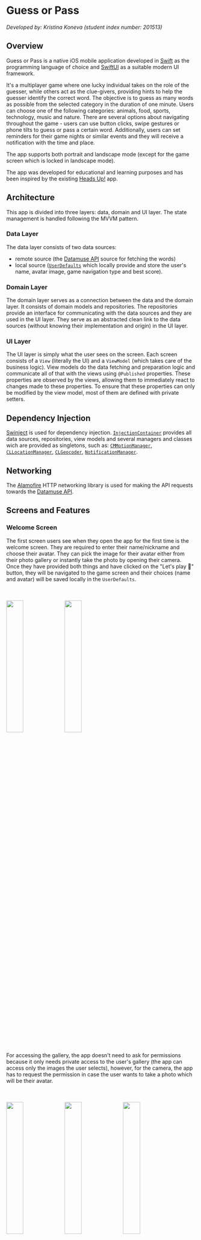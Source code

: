 # Guess or Pass
_Developed by: Kristina Koneva (student index number: 201513)_

## Overview
Guess or Pass is a native iOS mobile application developed in [Swift](https://developer.apple.com/swift/) as the programming language of choice and [SwiftUI](https://developer.apple.com/xcode/swiftui/) as a suitable modern UI framework.

It's a multiplayer game where one lucky individual takes on the role of the guesser, while others act as the clue-givers, providing hints to help the guesser identify the correct word. The objective is to guess as many words as possible from the selected category in the duration of one minute. Users can choose one of the following categories: animals, food, sports, technology, music and nature. There are several options about navigating throughout the game - users can use button clicks, swipe gestures or phone tilts to guess or pass a certain word. Additionally, users can set reminders for their game nights or similar events and they will receive a notification with the time and place.

The app supports both portrait and landscape mode (except for the game screen which is locked in landscape mode).

The app was developed for educational and learning purposes and has been inspired by the existing [Heads Up!](https://apps.apple.com/us/app/heads-up/id623592465) app.

## Architecture

This app is divided into three layers: data, domain and UI layer. The state management is handled following the MVVM pattern.
### Data Layer

The data layer consists of two data sources:

- remote source (the [Datamuse API](https://www.datamuse.com/api/) source for fetching the words)
- local source ([`UserDefaults`](https://developer.apple.com/documentation/foundation/userdefaults) which locally provide and store the user's name, avatar image, game navigation type and best score).

### Domain Layer

The domain layer serves as a connection between the data and the domain layer. It consists of domain models and repositories. The repositories provide an interface
for communicating with the data sources and they are used in the UI layer. They serve as an abstracted clean link to the data sources (without knowing their implementation and origin) in
the UI layer.

### UI Layer

The UI layer is simply what the user sees on the screen. Each screen consists of a `View` (literally the UI) and a `ViewModel` (which takes care of the business logic). View models do the data fetching and preparation logic and communicate all of that with the views using `@Published` properties. These properties are observed by the views, allowing them to immediately react to changes made to these properties. To ensure that these properties can only be modified by the view model, most of them are defined with private setters.

## Dependency Injection

[Swinject](https://github.com/Swinject/Swinject) is used for dependency injection. [`InjectionContainer`](https://github.com/kristinakoneva/guess-or-pass/blob/main/Guess%20or%20Pass/Guess%20or%20Pass/di/InjectionContainer.swift) provides all data sources, repositories, view models and several managers and classes wich are provided as singletons, such as: [`CMMotionManager`](https://developer.apple.com/documentation/coremotion/cmmotionmanager), [`CLLocationManager`](https://developer.apple.com/documentation/corelocation/cllocationmanager), [`CLGeocoder`](https://developer.apple.com/documentation/corelocation/clgeocoder), [`NotificationManager`](https://github.com/kristinakoneva/guess-or-pass/blob/main/Guess%20or%20Pass/Guess%20or%20Pass/ui/shared/utils/NotificationManager.swift).

## Networking

The [Alamofire](https://github.com/Alamofire/Alamofire) HTTP networking library is used for making the API requests towards the [Datamuse API](https://www.datamuse.com/api/). 

## Screens and Features

### Welcome Screen
The first screen users see when they open the app for the first time is the welcome screen. They are required to enter their name/nickname and choose their avatar. They can pick the image for their avatar either from their photo gallery or instantly take the photo by opening their camera. Once they have provided both things and have clicked on the "Let's play 🥳" button, they will be navigated to the game screen and their choices (name and avatar) will be saved locally in the `UserDefaults`.

<br/>
<br/>

<img src="https://github.com/kristinakoneva/guess-or-pass/assets/83497391/aa196ff4-aeaa-43a5-8ebc-18eee8ea36e7" width=30% height=30%/>
<img src="https://github.com/kristinakoneva/guess-or-pass/assets/83497391/a4b357e0-9e09-4484-a897-b07b3a550f80" width=30% height=30%/>

<br/>
<br/>

For accessing the gallery, the app doesn't need to ask for permissions because it only needs private access to the user's gallery (the app can access only the images the user selects), however, for the camera, the app has to request the permission in case the user wants to take a photo which will be their avatar.

<br/>
<br/>

<img src="https://github.com/kristinakoneva/guess-or-pass/assets/83497391/33e332cf-d182-4319-a6a4-0c34188d76d3" width=30% height=30%/>
<img src="https://github.com/kristinakoneva/guess-or-pass/assets/83497391/4c2d5000-3596-4e5a-a3f6-e7b2d87f2bd4" width=30% height=30%/>
<img src="https://github.com/kristinakoneva/guess-or-pass/assets/83497391/14920b3c-d7ad-440c-a324-e57845b96ba2" width=30% height=30%/>


### Home Screen
On the home screen, users can see their name, avatar and best score. The best score represents how many correct guesses they have made in one minute.

Below the user information, the available word categories are listed. Once the user has chosen their category of choice, they can proceed with playing the game by clicking the "Play" button.
<br/>
<br/>
<img src="https://github.com/kristinakoneva/guess-or-pass/assets/83497391/608922fa-623d-450f-b5ea-ead24f359de0" width=30% height=30%/>
<img src="https://github.com/kristinakoneva/guess-or-pass/assets/83497391/e2c2e860-8ec0-4d09-baa0-93978bfc1566" width=30% height=30%/>
<br/>
<br/>
If users click on the "Play" button, but haven't chosen a category yet, an alert dialog will be shown.
<br/>
<br/>
<img src="https://github.com/kristinakoneva/guess-or-pass/assets/83497391/4881d918-98b5-49a4-b854-35de03993db1" width=30% height=30%/>
<img src="https://github.com/kristinakoneva/guess-or-pass/assets/83497391/902f1c4c-a09e-4244-9767-66389854cd8f" width=30% height=30%/>
<br/>
<br/>
On the top right of the screen, there is a settings icon button which navigates to the settings screen when clicked.

### Game Screen
The game screen starts with a 5 second countdown to give the users some time to prepare.
<br/>
<br/>
<img src="https://github.com/kristinakoneva/guess-or-pass/assets/83497391/19e31f1b-7893-4c64-826e-966a09de3ac3" width=50% height=50%/>
<br/>
<br/>
Afterwards, depending on the previously chosen category, appropriate words will be displayed on the screen. Users can navigate between the words by using the "Pass" and "Guessed" buttons, by using swipe gestures (from left to right swipe indicates a correct guess and a right to left swipe indicates that the user wants to pass the word) or by tilting the phone forwards (correct guess) or backwards (for passing the word). Users can change the navigation type in the settings. By default, all of them are enabled and if the users chooses a particular navigation type, the remaining ones will be disabled (and the "Pass" and "Guessed" buttons will be hidden if that's not the chosen type).
The 1 minute timer is displayed on the top left of this screen and on the top right there is an "End Game" button in case the user wants to finish the game prematurely before the 1 minute timer ends.
<br/>
<br/>
<img src="https://github.com/kristinakoneva/guess-or-pass/assets/83497391/5b751579-acd2-4a32-b44b-e2322eade80f" width=50% height=50%/>
<br/>
<br/>
In the end, a dialog with the score is shown. The best score is appropriately updated and saved in case the user has beaten their previous best score.
<br/>
<br/>
<img src="https://github.com/kristinakoneva/guess-or-pass/assets/83497391/a56f13af-7eec-4974-8434-4137ff58bbd7" width=50% height=50%/>

### Settings Screen
The settings screen can be accessed from the home screen and it includes several actions: Change name, Change avatar, Read instructions, Change game navigation and Set reminder.
<br/>
<br/>
<img src="https://github.com/kristinakoneva/guess-or-pass/assets/83497391/a9592df4-b609-49fb-a839-4ff108ef1028" width=30% height=30%/>
<br/>
<br/>
#### Change name
An action sheet opens up giving the user the ability to modify their name/nickname.
<br/>
<br/>
<img src="https://github.com/kristinakoneva/guess-or-pass/assets/83497391/7e96f0ef-2150-4332-84bc-f5e30a5e0804" width=30% height=30%/>
<br/>
<br/>
#### Change avatar
A bottom sheet opens up with options for the users to modify their avatar.
<br/>
<br/>
<img src="https://github.com/kristinakoneva/guess-or-pass/assets/83497391/3f85ebb3-2d25-433c-a104-4c8190a29fce" width=30% height=30%/>
<br/>
<br/>
#### Read instructions
An action sheet opens up where the game is explained in detail.
<br/>
<br/>
 <img src="https://github.com/kristinakoneva/guess-or-pass/assets/83497391/0dfb85ac-a656-4cc0-8dcc-bd83df3b797a" width=30% height=30%/>
 <img src="https://github.com/kristinakoneva/guess-or-pass/assets/83497391/b9b80f6f-9f24-41ff-a153-052846877f2d" width=30% height=30%/>
<br/>
<br/>
#### Change game navigation
A bottom sheet opens up allowing the users to choose their preferred game navigation type.
<br/>
<br/>
<img src="https://github.com/kristinakoneva/guess-or-pass/assets/83497391/34970e9e-e67b-4307-b34a-99c41606adfc" width=30% height=30%/>
<br/>
<br/>
#### Set reminder
When this action is selected from the settings screen, a new screen for setting a reminder is shown. Users have to input the event name, date, time and place and a local notification will be scheduled 1 hour before the event date and time. When this screen is presented, the app attempts to locate the user (firstly asks for the location permission if it hasn't been requested already) and if it fails locating the user (either because the permission was not granted or because of other errors), the default value for the location is "Skopje". For the event date and time, there is validation logic so that dates in the past are not accepted and dates only 1 hour in the future and further are allowed (since the notification should arrive 1 hour before the event).
<br/>
<br/>
<img src="https://github.com/kristinakoneva/guess-or-pass/assets/83497391/b9e4431e-e618-4ff7-be3e-a4a5897735e9" width=30% height=30%/>
<img src="https://github.com/kristinakoneva/guess-or-pass/assets/83497391/d8cb8865-d1c5-428c-8108-1085fd3cd75f" width=30% height=30%/>
<br/>
<br/>
Users can change the default location by clicking on the "Change location" button which will open an action sheet for selecting the coordinates of their preferred location. When they make a selection, the action sheet is dismissed and the coordinates are turned into a readable location name. Once the user is satisfied with their choices, they can click on the "Set reminder 🔔" button to finalize the reminder creation and a local notifcation will be scheduled.
<br/>
<br/>
<img src="https://github.com/kristinakoneva/guess-or-pass/assets/83497391/3d1690f0-4229-49ab-a233-7b8a133d9719" width=30% height=30%/>
<img src="https://github.com/kristinakoneva/guess-or-pass/assets/83497391/d24542a2-0bd5-4b14-88eb-118b1b2a0f1a" width=30% height=30%/>
<br/>
<br/>
If the user is setting a reminder for a first time, they will be asked to give notification permissions so that the app can schedule notifications. If the permission request is denied, the user will be informed that they will have to enable the notifications in settings if they want to set reminders with notifications.
<br/>
<br/>
<img src="https://github.com/kristinakoneva/guess-or-pass/assets/83497391/60044d03-9c5a-4212-bf75-0d1cbc087841" width=30% height=30%/>
<img src="https://github.com/kristinakoneva/guess-or-pass/assets/83497391/2015b384-e528-4b4f-bac6-9420fd495628" width=30% height=30%/>
<br/>
<br/>
The following screenshot displays the format of a local notification scheduled through the app:
<br/>
<br/>
<img src="https://github.com/kristinakoneva/guess-or-pass/assets/83497391/d939b437-b4d8-4325-b3c0-4b0f84f4f579" width=30% height=30%/>

## Navigation
The [`Router`](https://github.com/kristinakoneva/guess-or-pass/blob/main/Guess%20or%20Pass/Guess%20or%20Pass/ui/shared/navigation/Router.swift) class is used for navigating through the different screens (views). It is inspired by the [following article](https://blorenzop.medium.com/routing-navigation-in-swiftui-f1f8ff818937) and contains several useful methods. The `Router` is provided as an environment object and it is available in each view defined in the `Guess_or_PassApp`. 

## Useful Utils
- [`OrientationInfo`](https://github.com/kristinakoneva/guess-or-pass/blob/main/Guess%20or%20Pass/Guess%20or%20Pass/ui/shared/utils/OrientationInfo.swift) - inspired by the following [thread](https://forums.developer.apple.com/forums/thread/126878) and used for obtaining device orientation information. It is primarily used for determining the device orientation when a user opens some action sheet - when the orientation sheet is landscape, a "Close" button is displayed on the action sheet because the user cannot dismiss it otherwise.
- [`NotificationManager`](https://github.com/kristinakoneva/guess-or-pass/blob/main/Guess%20or%20Pass/Guess%20or%20Pass/ui/shared/utils/NotificationManager.swift) - uses the [`UNUserNotificationCenter`](https://developer.apple.com/documentation/usernotifications/unusernotificationcenter) to check and request notification permissions and schedule local notifications.
- [`LocationPickerForSwiftUI`](https://github.com/alessiorubicini/LocationPickerForSwiftUI) - package dependency which is used on the reminder screen for selecting the event location.
- [`CLGeocoder`](https://developer.apple.com/documentation/corelocation/clgeocoder) - interface which is used for converting the selected geographic coordinates into a user-friendly location name when setting reminders for events.
- [`CLLocationManager`](https://developer.apple.com/documentation/corelocation/cllocationmanager) - used for managing location permissions and locating the user on the reminder screen.
- [`AVCaptureDevice`](https://developer.apple.com/documentation/avfoundation/avcapturedevice) - used for managing the camera permissions when selecting/changing the avatar.
- [`UIImagePickerController`](https://developer.apple.com/documentation/uikit/uiimagepickercontroller) - a view controller used for opening the photo gallery or the device's camera when choosing the avatar.



